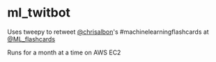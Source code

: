 # ml_twitbot

Uses tweepy to retweet [@chrisalbon](www.twitter.com/chrisalbon)'s #machinelearningflashcards at [@ML_flashcards](www.twitter.com/ML_flashcards)

Runs for a month at a time on AWS EC2

